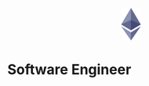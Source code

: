 <p align="center">
  <img width="40" height="66" src="https://raw.githubusercontent.com/0xFloyd/0xFloyd/master/eth.png">
</p>

# Software Engineer


